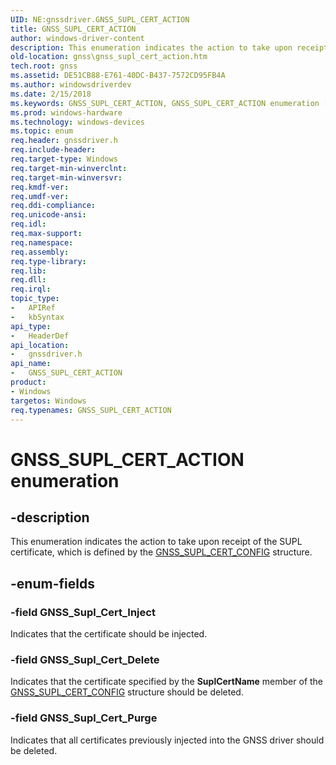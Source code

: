 ```yaml
---
UID: NE:gnssdriver.GNSS_SUPL_CERT_ACTION
title: GNSS_SUPL_CERT_ACTION
author: windows-driver-content
description: This enumeration indicates the action to take upon receipt of the SUPL certificate, which is defined by the GNSS_SUPL_CERT_CONFIG structure.
old-location: gnss\gnss_supl_cert_action.htm
tech.root: gnss
ms.assetid: DE51CB88-E761-40DC-B437-7572CD95FB4A
ms.author: windowsdriverdev
ms.date: 2/15/2018
ms.keywords: GNSS_SUPL_CERT_ACTION, GNSS_SUPL_CERT_ACTION enumeration [Sensor Devices], GNSS_Supl_Cert_Delete, GNSS_Supl_Cert_Inject, GNSS_Supl_Cert_Purge, gnss.gnss_supl_cert_action, gnssdriver/GNSS_SUPL_CERT_ACTION, gnssdriver/GNSS_Supl_Cert_Delete, gnssdriver/GNSS_Supl_Cert_Inject, gnssdriver/GNSS_Supl_Cert_Purge
ms.prod: windows-hardware
ms.technology: windows-devices
ms.topic: enum
req.header: gnssdriver.h
req.include-header: 
req.target-type: Windows
req.target-min-winverclnt: 
req.target-min-winversvr: 
req.kmdf-ver: 
req.umdf-ver: 
req.ddi-compliance: 
req.unicode-ansi: 
req.idl: 
req.max-support: 
req.namespace: 
req.assembly: 
req.type-library: 
req.lib: 
req.dll: 
req.irql: 
topic_type:
-	APIRef
-	kbSyntax
api_type:
-	HeaderDef
api_location:
-	gnssdriver.h
api_name:
-	GNSS_SUPL_CERT_ACTION
product:
- Windows
targetos: Windows
req.typenames: GNSS_SUPL_CERT_ACTION
---
```


# GNSS_SUPL_CERT_ACTION enumeration


## -description


This enumeration indicates the action to take upon receipt of the SUPL certificate, which is defined by the <a href="https://msdn.microsoft.com/library/windows/hardware/dn925227">GNSS_SUPL_CERT_CONFIG</a> structure.


## -enum-fields




### -field GNSS_Supl_Cert_Inject

Indicates that the certificate should be injected.


### -field GNSS_Supl_Cert_Delete

Indicates that the certificate specified by the <b>SuplCertName</b> member of the <a href="https://msdn.microsoft.com/library/windows/hardware/dn925227">GNSS_SUPL_CERT_CONFIG</a> structure should be deleted.


### -field GNSS_Supl_Cert_Purge

Indicates that all certificates previously injected into the GNSS driver should be deleted.

